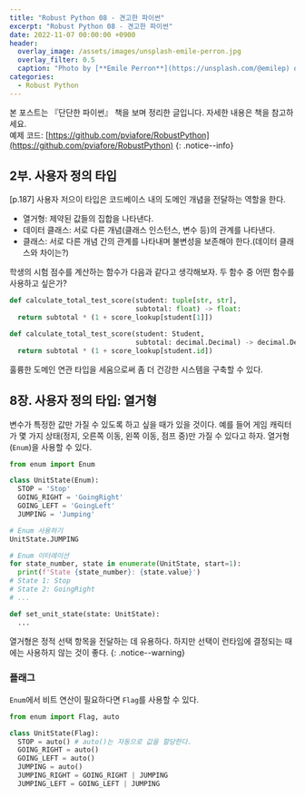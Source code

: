 ```yaml
---
title: "Robust Python 08 - 견고한 파이썬"
excerpt: "Robust Python 08 - 견고한 파이썬"
date: 2022-11-07 00:00:00 +0900
header:
  overlay_image: /assets/images/unsplash-emile-perron.jpg
  overlay_filter: 0.5
  caption: "Photo by [**Emile Perron**](https://unsplash.com/@emilep) on [**Unsplash**](https://unsplash.com/)"
categories:
  - Robust Python
---
```


본 포스트는 『단단한 파이썬』 책을 보며 정리한 글입니다. 자세한 내용은 책을 참고하세요.  
예제 코드: [https://github.com/pviafore/RobustPython](https://github.com/pviafore/RobustPython)
{: .notice--info}

## 2부. 사용자 정의 타입

[p.187] 사용자 저으이 타입은 코드베이스 내의 도메인 개념을 전달하는 역할을 한다.

- 열거형: 제약된 값들의 집합을 나타낸다.
- 데이터 클래스: 서로 다른 개념(클래스 인스턴스, 변수 등)의 관계를 나타낸다.
- 클래스: 서로 다른 개념 간의 관계를 나타내며 불변성을 보존해야 한다.(데이터 클래스와 차이는?)

학생의 시험 점수를 계산하는 함수가 다음과 같다고 생각해보자. 두 함수 중 어떤 함수를 사용하고 싶은가?

```python
def calculate_total_test_score(student: tuple[str, str],
                               subtotal: float) -> float:
  return subtotal * (1 + score_lookup[student[1]])

def calculate_total_test_score(student: Student,
                               subtotal: decimal.Decimal) -> decimal.Decimal:
  return subtotal * (1 + score_lookup[student.id])
```

훌륭한 도메인 연관 타입을 세움으로써 좀 더 건강한 시스템을 구축할 수 있다.

## 8장. 사용자 정의 타입: 열거형

변수가 특정한 값만 가질 수 있도록 하고 싶을 때가 있을 것이다.
예를 들어 게임 캐릭터가 몇 가지 상태(정지, 오른쪽 이동, 왼쪽 이동, 점프 중)만 가질 수 있다고 하자.
열거형(`Enum`)을 사용할 수 있다.

```python
from enum import Enum

class UnitState(Enum):
  STOP = 'Stop'
  GOING_RIGHT = 'GoingRight'
  GOING_LEFT = 'GoingLeft'
  JUMPING = 'Jumping'

# Enum 사용하기
UnitState.JUMPING

# Enum 이터레이션
for state_number, state in enumerate(UnitState, start=1):
  print(f'State {state_number}: {state.value}')
# State 1: Stop
# State 2: GoingRight
# ...

def set_unit_state(state: UnitState):
  ...
```

열거형은 정적 선택 항목을 전달하는 데 유용하다. 하지만 선택이 런타임에 결정되는 때에는 사용하지 않는 것이 좋다.
{: .notice--warning}

### 플래그

`Enum`에서 비트 연산이 필요하다면 `Flag`를 사용할 수 있다.

```python
from enum import Flag, auto

class UnitState(Flag):
  STOP = auto() # auto()는 자동으로 값을 할당한다.
  GOING_RIGHT = auto()
  GOING_LEFT = auto()
  JUMPING = auto()
  JUMPING_RIGHT = GOING_RIGHT | JUMPING
  JUMPING_LEFT = GOING_LEFT | JUMPING
```
